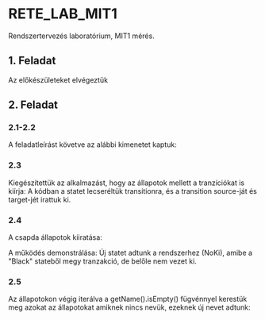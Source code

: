 # RETE_LAB_MIT1
Rendszertervezés laboratórium, MIT1 mérés.
## 1. Feladat
Az előkészületeket elvégeztük
## 2. Feladat
### 2.1-2.2
A feladatleírást követve az alábbi kimenetet kaptuk:

### 2.3
Kiegészítettük az alkalmazást, hogy az állapotok mellett a tranzíciókat is kiírja:
A kódban a statet lecseréltük transitionra, és a transition source-ját és target-jét irattuk ki.

### 2.4 
A csapda állapotok kiiratása:

A működés demonstrálása:
Új statet adtunk a rendszerhez (NoKi), amibe a "Black" stateből megy tranzakció, de belőle nem vezet ki.

### 2.5 
Az állapotokon végig iterálva a getName().isEmpty() fügvénnyel kerestük meg azokat az állapotokat amiknek nincs nevük, ezeknek új nevet adtunk:




